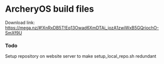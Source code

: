 # ArcheryOS build files

Download link: https://mega.nz/#!XnRxDB5T!Eq13Owad6XmDTAi_jozA1zwiWxB5GQriochO-SmXf9U

### Todo
Setup repository on website server to make setup_local_repo.sh redundant
